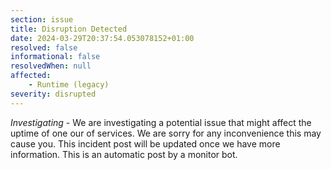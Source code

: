 ```yaml
---
section: issue
title: Disruption Detected
date: 2024-03-29T20:37:54.053078152+01:00
resolved: false
informational: false
resolvedWhen: null
affected:
    - Runtime (legacy)
severity: disrupted
---
```

*Investigating* - We are investigating a potential issue that might affect the uptime of one our of services. We are sorry for any inconvenience this may cause you. This incident post will be updated once we have more information.
This is an automatic post by a monitor bot.